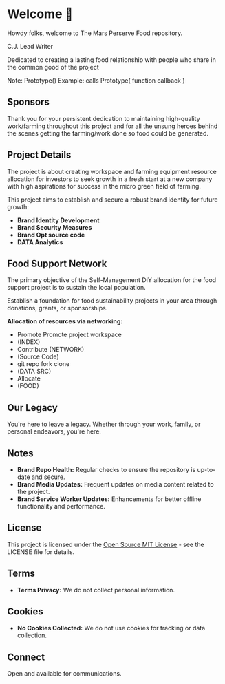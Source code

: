# Welcome 🍊

Howdy folks, welcome to The Mars Perserve Food repository.

C.J. Lead Writer

Dedicated to creating a lasting food relationship with 
people who share in the common good of the project

   Note: Prototype()
Example: calls Prototype( function callback )

## Sponsors

Thank you for your persistent dedication to maintaining high-quality work/farming throughout 
this project and for all the unsung heroes behind the scenes getting the farming/work done so food could be generated.

## Project Details

The project is about creating workspace and farming equipment resource allocation
for investors to seek growth in a fresh start at a new company with high aspirations
for success in the micro green field of farming.

This project aims to establish and secure a robust brand identity for future growth:

- **Brand Identity Development**
- **Brand Security Measures**
- **Brand Opt source code**
- **DATA Analytics**

## Food Support Network

The primary objective of the Self-Management DIY allocation for the food support project is to sustain the local population.

Establish a foundation for food sustainability projects in your area through donations, grants, or sponsorships.

**Allocation of resources via networking:**

- Promote
  Promote project workspace  
-    (INDEX)
- Contribute
   (NETWORK)
-    (Source Code)
- git repo fork clone
-    (DATA SRC)
- Allocate
-    (FOOD)

## Our Legacy

You're here to leave a legacy. Whether through your work, family, or personal endeavors, you're here.

## Notes

- **Brand Repo Health:** Regular checks to ensure the repository is up-to-date and secure.
- **Brand Media Updates:** Frequent updates on media content related to the project.
- **Brand Service Worker Updates:** Enhancements for better offline functionality and performance.

## License 

This project is licensed under the [Open Source MIT License](LICENSE.md) - see the LICENSE file for details.

## Terms

- **Terms Privacy:** We do not collect personal information.

## Cookies 
- **No Cookies Collected:** We do not use cookies for tracking or data collection.

## Connect
Open and available for communications.
